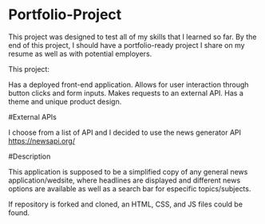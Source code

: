 # Portfolio-Project

This project was designed to test all of my skills that I learned so far. By the end of this project, I should have a portfolio-ready project I share on my resume as well as with potential employers.

This project:

Has a deployed front-end application.
Allows for user interaction through button clicks and form inputs.
Makes requests to an external API.
Has a theme and unique product design.

#External APIs

I choose from a list of API and I decided to use the news generator API
https://newsapi.org/

#Description

This application is supposed to be a simplified copy of any general news application/wedsite, where headlines are displayed and different news options are available as well as a search bar for especific topics/subjects. 

If repository is forked and cloned, an HTML, CSS, and JS files could be found. 

